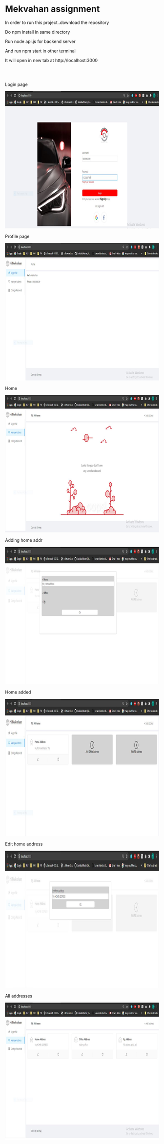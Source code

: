 <h1>Mekvahan assignment</h1>
<p>In order to run this project..download the repository</p>
<p>Do npm install in same directory</p>
<p>Run node api.js for backend server</p>
<p>And run npm start in other terminal</p>
<p>It will open in new tab at http://localhost:3000</p>
<br><br>
<p align="center">
  <p>Login page</p>
  <img src="login.JPG" width="950" height = "450 title="hover text">
                                                                  <br> <p>Profile page</p>                                                                 
  <img src="profile.JPG" width="950" height = "450 title="hover text">
  <br><p>Home</p>
  <img src="home.JPG" width="950" height = "450 title="hover text">
  <br><p>Adding home addr</p>
  <img src="Add.JPG" width="950" height = "450 title="hover text">
  <br><p>Home added</p>
  <img src="home2.JPG" width="950" height = "450 title="hover text">
  <br><p>Edit home address</p>
  <img src="home3.JPG" width="950" height = "450 title="hover text">
  <br><p>All addresses</p>
  <img src="home4.JPG" width="950" height = "450 title="hover text">
 </p>
